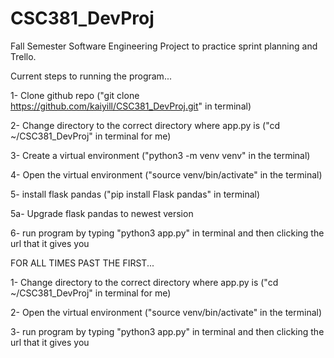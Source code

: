 # CSC381_DevProj
Fall Semester Software Engineering Project to practice sprint planning and Trello.

Current steps to running the program...

1- Clone github repo ("git clone https://github.com/kaiyill/CSC381_DevProj.git" in terminal)

2- Change directory to the correct directory where app.py is ("cd ~/CSC381_DevProj" in terminal for me)

3- Create a virtual environment ("python3 -m venv venv" in the terminal)

4- Open the virtual environment ("source venv/bin/activate" in the terminal)

5- install flask pandas ("pip install Flask pandas" in terminal)

  5a- Upgrade flask pandas to newest version

6- run program by typing "python3 app.py" in terminal and then clicking the url that it gives you

FOR ALL TIMES PAST THE FIRST...

1- Change directory to the correct directory where app.py is ("cd ~/CSC381_DevProj" in terminal for me)

2- Open the virtual environment ("source venv/bin/activate" in the terminal)

3- run program by typing "python3 app.py" in terminal and then clicking the url that it gives you
